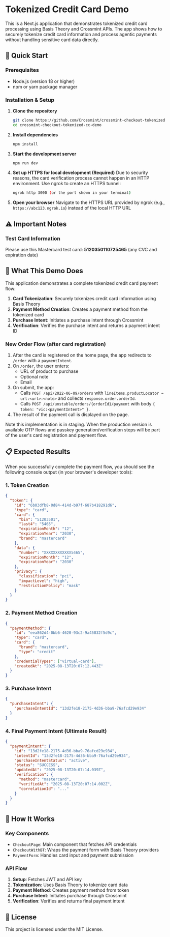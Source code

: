 # Tokenized Credit Card Demo

This is a Next.js application that demonstrates tokenized credit card processing using Basis Theory and Crossmint APIs. The app shows how to securely tokenize credit card information and process agentic payments without handling sensitive card data directly.

## 🚀 Quick Start

### Prerequisites
- Node.js (version 18 or higher)
- npm or yarn package manager

### Installation & Setup

1. **Clone the repository**
   ```bash
   git clone https://github.com/Crossmint/crossmint-checkout-tokenized-cc-demo
   cd crossmint-checkout-tokenized-cc-demo
   ```

2. **Install dependencies**
   ```bash
   npm install
   ```

3. **Start the development server**
   ```bash
   npm run dev
   ```

4. **Set up HTTPS for local development (Required)**
   Due to security reasons, the card verification process cannot happen in an HTTP environment. Use ngrok to create an HTTPS tunnel:
   ```bash
   ngrok http 3000 (or the port shown in your terminal)
   ```

5. **Open your browser**
   Navigate to the HTTPS URL provided by ngrok (e.g., `https://abc123.ngrok.io`) instead of the local HTTP URL

## ⚠️ Important Notes

### Test Card Information
Please use this Mastercard test card: **5120350110725465** (any CVC and expiration date)

## 🎯 What This Demo Does

This application demonstrates a complete tokenized credit card payment flow:

1. **Card Tokenization**: Securely tokenizes credit card information using Basis Theory
2. **Payment Method Creation**: Creates a payment method from the tokenized card
3. **Purchase Intent**: Initiates a purchase intent through Crossmint
4. **Verification**: Verifies the purchase intent and returns a payment intent ID
### New Order Flow (after card registration)

1. After the card is registered on the home page, the app redirects to `/order` with a `paymentIntent`.
2. On `/order`, the user enters:
   - URL of product to purchase
   - Optional note
   - Email
3. On submit, the app:
   - Calls `POST /api/2022-06-09/orders` with `lineItems.productLocator = url:<url>:<note>` and collects `response.order.orderId`.
   - Calls `POST /api/unstable/orders/{orderId}/payment` with body `{ token: "vic:<paymentIntent>" }`.
4. The result of the payment call is displayed on the page.


Note this implementation is in staging. When the production version is available OTP flows and passkey generation/verification steps will be part of the user's card registration and payment flow.

## 📋 Expected Results

When you successfully complete the payment flow, you should see the following console output (in your browser's developer tools):

### 1. Token Creation
```json
{
  "token": {
    "id": "6b03dfb8-0d84-414d-b97f-687b418291d6",
    "type": "card",
    "card": {
      "bin": "51203501",
      "last4": "5465",
      "expirationMonth": "12",
      "expirationYear": "2030",
      "brand": "mastercard"
    },
    "data": {
      "number": "XXXXXXXXXXXX5465",
      "expirationMonth": "12",
      "expirationYear": "2030"
    },
    "privacy": {
      "classification": "pci",
      "impactLevel": "high",
      "restrictionPolicy": "mask"
    }
  }
}
```

### 2. Payment Method Creation
```json
{
  "paymentMethod": {
    "id": "eea862d4-0bb6-4620-93c2-9a45832f5d9c",
    "type": "card",
    "card": {
      "brand": "mastercard",
      "type": "credit"
    },
    "credentialTypes": ["virtual-card"],
    "createdAt": "2025-08-13T20:07:12.443Z"
  }
}
```

### 3. Purchase Intent
```json
{
  "purchaseIntent": {
    "purchaseIntentId": "13d2fe18-2175-4d36-bba9-76afcd29e934"
  }
}
```

### 4. Final Payment Intent (Ultimate Result)
```json
{
  "paymentIntent": {
    "id": "13d2fe18-2175-4d36-bba9-76afcd29e934",
    "intentId": "13d2fe18-2175-4d36-bba9-76afcd29e934",
    "purchaseIntentStatus": "active",
    "status": "SUCCESS",
    "updatedAt": "2025-08-13T20:07:14.039Z",
    "verification": {
      "method": "mastercard",
      "verifiedAt": "2025-08-13T20:07:14.002Z",
      "correlationId": "..."
    }
  }
}
```

## 🔧 How It Works

### Key Components
- `CheckoutPage`: Main component that fetches API credentials
- `CheckoutWithBT`: Wraps the payment form with Basis Theory providers
- `PaymentForm`: Handles card input and payment submission

### API Flow
1. **Setup**: Fetches JWT and API key
2. **Tokenization**: Uses Basis Theory to tokenize card data
3. **Payment Method**: Creates payment method from token
4. **Purchase Intent**: Initiates purchase through Crossmint
5. **Verification**: Verifies and returns final payment intent

## 📄 License

This project is licensed under the MIT License.
